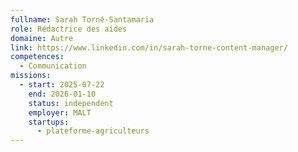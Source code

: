 ```yaml
---
fullname: Sarah Torné-Santamaria
role: Rédactrice des aides
domaine: Autre
link: https://www.linkedin.com/in/sarah-torne-content-manager/
competences:
  - Communication
missions:
  - start: 2025-07-22
    end: 2026-01-10
    status: independent
    employer: MALT
    startups:
      - plateforme-agriculteurs
---
```

